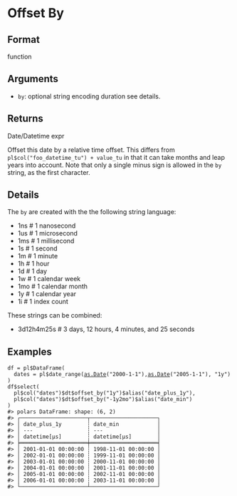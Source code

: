 # Offset By

## Format

function

## Arguments

- `by`: optional string encoding duration see details.

## Returns

Date/Datetime expr

Offset this date by a relative time offset. This differs from `pl$col("foo_datetime_tu") + value_tu` in that it can take months and leap years into account. Note that only a single minus sign is allowed in the `by` string, as the first character.

## Details

The `by` are created with the the following string language:

 * 1ns # 1 nanosecond
 * 1us # 1 microsecond
 * 1ms # 1 millisecond
 * 1s # 1 second
 * 1m # 1 minute
 * 1h # 1 hour
 * 1d # 1 day
 * 1w # 1 calendar week
 * 1mo # 1 calendar month
 * 1y # 1 calendar year
 * 1i # 1 index count

These strings can be combined:

 * 3d12h4m25s # 3 days, 12 hours, 4 minutes, and 25 seconds

## Examples

<pre class='r-example'><code><span class='r-in'><span><span class='va'>df</span> <span class='op'>=</span> <span class='va'>pl</span><span class='op'>$</span><span class='fu'>DataFrame</span><span class='op'>(</span></span></span>
<span class='r-in'><span>  dates <span class='op'>=</span> <span class='va'>pl</span><span class='op'>$</span><span class='fu'>date_range</span><span class='op'>(</span><span class='fu'><a href='https://rdrr.io/r/base/as.Date.html'>as.Date</a></span><span class='op'>(</span><span class='st'>"2000-1-1"</span><span class='op'>)</span>,<span class='fu'><a href='https://rdrr.io/r/base/as.Date.html'>as.Date</a></span><span class='op'>(</span><span class='st'>"2005-1-1"</span><span class='op'>)</span>, <span class='st'>"1y"</span><span class='op'>)</span></span></span>
<span class='r-in'><span><span class='op'>)</span></span></span>
<span class='r-in'><span><span class='va'>df</span><span class='op'>$</span><span class='fu'>select</span><span class='op'>(</span></span></span>
<span class='r-in'><span>  <span class='va'>pl</span><span class='op'>$</span><span class='fu'>col</span><span class='op'>(</span><span class='st'>"dates"</span><span class='op'>)</span><span class='op'>$</span><span class='va'>dt</span><span class='op'>$</span><span class='fu'>offset_by</span><span class='op'>(</span><span class='st'>"1y"</span><span class='op'>)</span><span class='op'>$</span><span class='fu'>alias</span><span class='op'>(</span><span class='st'>"date_plus_1y"</span><span class='op'>)</span>,</span></span>
<span class='r-in'><span>  <span class='va'>pl</span><span class='op'>$</span><span class='fu'>col</span><span class='op'>(</span><span class='st'>"dates"</span><span class='op'>)</span><span class='op'>$</span><span class='va'>dt</span><span class='op'>$</span><span class='fu'>offset_by</span><span class='op'>(</span><span class='st'>"-1y2mo"</span><span class='op'>)</span><span class='op'>$</span><span class='fu'>alias</span><span class='op'>(</span><span class='st'>"date_min"</span><span class='op'>)</span></span></span>
<span class='r-in'><span><span class='op'>)</span></span></span>
<span class='r-out co'><span class='r-pr'>#&gt;</span> polars DataFrame: shape: (6, 2)</span>
<span class='r-out co'><span class='r-pr'>#&gt;</span> ┌─────────────────────┬─────────────────────┐</span>
<span class='r-out co'><span class='r-pr'>#&gt;</span> │ date_plus_1y        ┆ date_min            │</span>
<span class='r-out co'><span class='r-pr'>#&gt;</span> │ ---                 ┆ ---                 │</span>
<span class='r-out co'><span class='r-pr'>#&gt;</span> │ datetime[μs]        ┆ datetime[μs]        │</span>
<span class='r-out co'><span class='r-pr'>#&gt;</span> ╞═════════════════════╪═════════════════════╡</span>
<span class='r-out co'><span class='r-pr'>#&gt;</span> │ 2001-01-01 00:00:00 ┆ 1998-11-01 00:00:00 │</span>
<span class='r-out co'><span class='r-pr'>#&gt;</span> │ 2002-01-01 00:00:00 ┆ 1999-11-01 00:00:00 │</span>
<span class='r-out co'><span class='r-pr'>#&gt;</span> │ 2003-01-01 00:00:00 ┆ 2000-11-01 00:00:00 │</span>
<span class='r-out co'><span class='r-pr'>#&gt;</span> │ 2004-01-01 00:00:00 ┆ 2001-11-01 00:00:00 │</span>
<span class='r-out co'><span class='r-pr'>#&gt;</span> │ 2005-01-01 00:00:00 ┆ 2002-11-01 00:00:00 │</span>
<span class='r-out co'><span class='r-pr'>#&gt;</span> │ 2006-01-01 00:00:00 ┆ 2003-11-01 00:00:00 │</span>
<span class='r-out co'><span class='r-pr'>#&gt;</span> └─────────────────────┴─────────────────────┘</span>
 </code></pre>